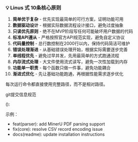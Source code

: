 ### 💡 Linus 式 10条核心原则

1. **简单优于复杂** - 优先实现最简单的可行方案，证明功能可用
2. **数据驱动设计** - 根据实际数据流程设计接口，避免过度抽象
3. **只读优先原则** - 绝不在MVP阶段写任何可能破坏用户数据的代码
4. **标准API遵从** - 严格按照官方API规范实现，避免自定义协议
5. **代码量控制** - 总行数控制在2000行以内，保持代码简洁可维护
6. **错误处理渐进** - 从基础错误处理开始，根据实际需要逐步完善
7. **单线程优先** - 避免过早并发，先用最简单的方式跑通流程
8. **内存流式处理** - 大文件使用流式读写，避免一次性加载到内存
9. **功能单一职责** - 每个函数只做一件事，避免功能耦合
10. **渐进式优化** - 先让基础功能跑通，再根据性能需求逐步优化

每次运行命令都直接使用完整路径，而不是相对路径。

git提交信息规范

  <type>(<scope>): <subject>

  <body>

  <footer>

  示例：
  - feat(parser): add MinerU PDF parsing support
  - fix(core): resolve CSV record encoding issue
  - docs(readme): update installation instructions